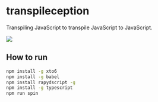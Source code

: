 # transpileception
Transpiling JavaScript to transpile JavaScript to JavaScript.

![](http://sensesofcinema.com/wp-content/uploads/2010/10/inception1.png)

## How to run
```bash
npm install -g xto6
npm install -g babel
npm install rapydscript -g
npm install -g typescript 
npm run spin
```
